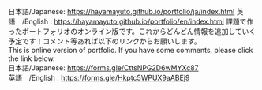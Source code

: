 日本語/Japanese: https://hayamayuto.github.io/portfolio/ja/index.html
英語　/English : https://hayamayuto.github.io/portfolio/en/index.html
課題で作ったポートフォリオのオンライン版です。これからどんどん情報を追加していく予定です！コメント等あれば以下のリンクからお願いします。<br>
This is online version of portfolio. If you have some comments, please click the link below.<br>
日本語/Japanese: https://forms.gle/CttsNPG2D6wMYXc87<br>
英語　/English : https://forms.gle/Hkptc5WPUX9aABEj9<br>
